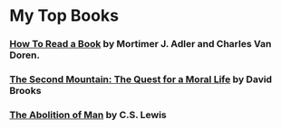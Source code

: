 # My Top Books 

### [How To Read a Book](https://www.amazon.com/How-Read-Book-Classic-Intelligent/dp/0671212095) by Mortimer J. Adler and Charles Van Doren.
 
### [The Second Mountain: The Quest for a Moral Life]() by David Brooks

### [The Abolition of Man]() by C.S. Lewis

